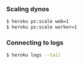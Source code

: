 ### Scaling dynos

```bash
$ heroku ps:scale web=1
$ heroku ps:scale worker=1
```

### Connecting to logs

```bash
$ heroku logs --tail
```